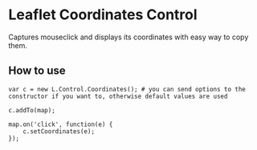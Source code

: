 Leaflet Coordinates Control
===========================
Captures mouseclick and displays its coordinates with easy way to copy them.

How to use
----------
	var c = new L.Control.Coordinates(); # you can send options to the constructor if you want to, otherwise default values are used

	c.addTo(map);

	map.on('click', function(e) {
		c.setCoordinates(e);
	});